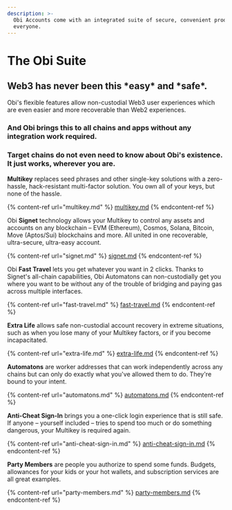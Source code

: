 ```yaml
---
description: >-
  Obi Accounts come with an integrated suite of secure, convenient products for
  everyone.
---
```


# The Obi Suite

## Web3 has never been this \*easy\* and \*safe\*.

Obi's flexible features allow non-custodial Web3 user experiences which are even easier and more recoverable than Web2 experiences.

### And Obi brings this to all chains and apps without any integration work required.

### Target chains do not even need to know about Obi's existence. It just works, wherever you are.

**Multikey** replaces seed phrases and other single-key solutions with a zero-hassle, hack-resistant multi-factor solution. You own all of your keys, but none of the hassle.

{% content-ref url="multikey.md" %}
[multikey.md](multikey.md)
{% endcontent-ref %}

Obi **Signet** technology allows your Multikey to control any assets and accounts on any blockchain – EVM (Ethereum), Cosmos, Solana, Bitcoin, Move (Aptos/Sui) blockchains and more. All united in one recoverable, ultra-secure, ultra-easy account.

{% content-ref url="signet.md" %}
[signet.md](signet.md)
{% endcontent-ref %}

Obi **Fast Travel** lets you get whatever you want in 2 clicks. Thanks to Signet's all-chain capabilities, Obi Automatons can non-custodially get you where you want to be without any of the trouble of bridging and paying gas across multiple interfaces.

{% content-ref url="fast-travel.md" %}
[fast-travel.md](fast-travel.md)
{% endcontent-ref %}

**Extra Life** allows safe non-custodial account recovery in extreme situations, such as when you lose many of your Multikey factors, or if you become incapacitated.

{% content-ref url="extra-life.md" %}
[extra-life.md](extra-life.md)
{% endcontent-ref %}

**Automatons** are worker addresses that can work independently across any chains but can only do exactly what you've allowed them to do. They're bound to your intent.

{% content-ref url="automatons.md" %}
[automatons.md](automatons.md)
{% endcontent-ref %}

**Anti-Cheat Sign-In** brings you a one-click login experience that is still safe. If anyone – yourself included – tries to spend too much or do something dangerous, your Multikey is required again.

{% content-ref url="anti-cheat-sign-in.md" %}
[anti-cheat-sign-in.md](anti-cheat-sign-in.md)
{% endcontent-ref %}

**Party Members** are people you authorize to spend some funds. Budgets, allowances for your kids or your hot wallets, and subscription services are all great examples.

{% content-ref url="party-members.md" %}
[party-members.md](party-members.md)
{% endcontent-ref %}

